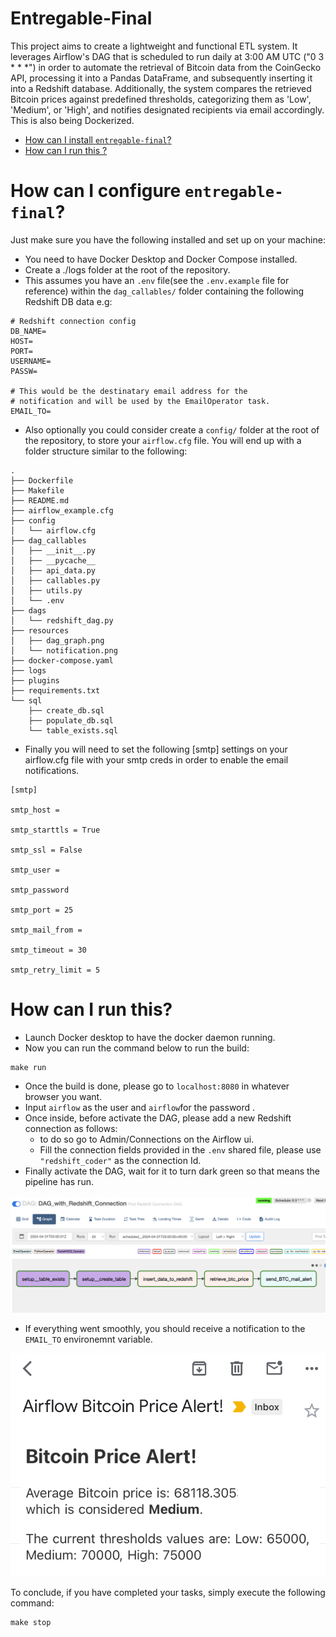# Entregable-Final

This project aims to create a lightweight and functional ETL system. It leverages Airflow's 
DAG that is scheduled to run daily at 3:00 AM UTC ("0 3 * * *") in order to automate the retrieval of Bitcoin data from the CoinGecko API, processing it into a Pandas DataFrame, 
and subsequently inserting it into a Redshift database. Additionally, the system compares the retrieved Bitcoin prices 
against predefined thresholds, categorizing them as 'Low', 'Medium', or 'High', and notifies designated recipients via 
email accordingly. This is also being Dockerized.

- [How can I install `entregable-final`?](#how-can-i-install-entregable-final)
- [How can I run this ?](#how-can-i-run-this?)

# How can I configure `entregable-final`?
Just make sure you have the following installed and set up on your machine:

- You need to have Docker Desktop and Docker Compose installed.
- Create a ./logs folder at the root of the repository.
- This assumes you have an `.env` file(see the `.env.example` file for reference) within the `dag_callables/` folder
containing the following Redshift DB data e.g:
```
# Redshift connection config
DB_NAME=
HOST=
PORT=
USERNAME=
PASSW=

# This would be the destinatary email address for the 
# notification and will be used by the EmailOperator task.
EMAIL_TO=
```
- Also optionally you could consider create a `config/` folder at the root of the repository, to store 
your `airflow.cfg` file. You will end up with a folder structure similar to the following:

```
.
├── Dockerfile
├── Makefile
├── README.md
├── airflow_example.cfg
├── config
│   └── airflow.cfg
├── dag_callables
│   ├── __init__.py
│   ├── __pycache__
│   ├── api_data.py
│   ├── callables.py
│   ├── utils.py
│   └── .env
├── dags
│   └── redshift_dag.py
├── resources
│   ├── dag_graph.png
│   └── notification.png
├── docker-compose.yaml
├── logs
├── plugins
├── requirements.txt
└── sql
    ├── create_db.sql
    ├── populate_db.sql
    └── table_exists.sql
```


- Finally you will need to set the following [smtp] settings on your airflow.cfg file with your smtp creds in order to enable 
the email notifications.
```  
[smtp]

smtp_host = 

smtp_starttls = True

smtp_ssl = False

smtp_user =

smtp_password 

smtp_port = 25

smtp_mail_from =

smtp_timeout = 30

smtp_retry_limit = 5

```


# How can I run this?
- Launch Docker desktop to have the docker daemon running.
- Now you can run the command below to run the build:
```
make run
```
- Once the build is done, please go to `localhost:8080` in whatever browser you want.
- Input `airflow` as the user and `airflow`for the password . 
- Once inside, before activate the DAG, please add a new Redshift connection as follows: 
  - to do so go to Admin/Connections on the Airflow ui.
  - Fill the connection fields provided in the `.env` shared file, please use `"redshift_coder"` as the connection Id. 
- Finally activate the DAG, wait for it to turn dark green so that means the pipeline has run.

![dag_graph](https://github.com/NorberMV/data-final/blob/master/resources/dag_graph.png)


- If everything went smoothly, you should receive a notification to the `EMAIL_TO` environemnt variable.

![dag_graph](https://github.com/NorberMV/data-final/blob/master/resources/notification.png)

To conclude, if you have completed your tasks, simply execute the following command:
```
make stop
```